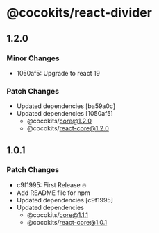 # @cocokits/react-divider

## 1.2.0

### Minor Changes

- 1050af5: Upgrade to react 19

### Patch Changes

- Updated dependencies [ba59a0c]
- Updated dependencies [1050af5]
  - @cocokits/core@1.2.0
  - @cocokits/react-core@1.2.0

## 1.0.1

### Patch Changes

- c9f1995: First Release 🔥
- Add README file for npm
- Updated dependencies [c9f1995]
- Updated dependencies
  - @cocokits/core@1.1.1
  - @cocokits/react-core@1.0.1

